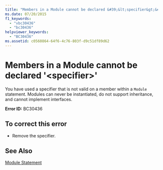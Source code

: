 ```yaml
---
title: "Members in a Module cannot be declared &#39;&lt;specifier&gt;&#39;"
ms.date: 07/20/2015
f1_keywords: 
  - "vbc30436"
  - "bc30436"
helpviewer_keywords: 
  - "BC30436"
ms.assetid: c0560864-64f6-4c76-803f-d9c51df89d62
---
```

# Members in a Module cannot be declared &#39;&lt;specifier&gt;&#39;
You have used a specifier that is not valid on a member within a `Module` statement. Modules can never be instantiated, do not support inheritance, and cannot implement interfaces.  
  
 **Error ID:** BC30436  
  
## To correct this error  
  
- Remove the specifier.  
  
## See Also  
 [Module Statement](../../visual-basic/language-reference/statements/module-statement.md)
